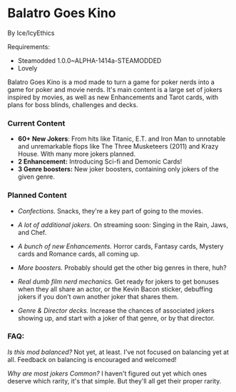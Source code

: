# Balatro Goes Kino

By Ice/IcyEthics

Requirements:

- Steamodded 1.0.0~ALPHA-1414a-STEAMODDED
- Lovely 

Balatro Goes Kino is a mod made to turn a game for poker nerds into a game for poker and movie nerds. It's main content is a large set of jokers inspired by movies, as well as new Enhancements and Tarot cards, with plans for boss blinds, challenges and decks.

### Current Content
- **60+ New Jokers**:  From hits like Titanic, E.T. and Iron Man to unnotable and unremarkable flops like The Three Musketeers (2011) and Krazy House. With many more jokers planned.
- **2 Enhancement:** Introducing Sci-fi and Demonic Cards! 
- **3 Genre boosters:** New joker boosters, containing only jokers of the given genre.

### Planned Content

- *Confections.*
Snacks, they're a key part of going to the movies.

- *A lot of additional jokers.*
On streaming soon: Singing in the Rain, Jaws, and Chef.

- *A bunch of new Enhancements.*
Horror cards, Fantasy cards, Mystery cards and Romance cards, all coming up.

- *More boosters.*
Probably should get the other big genres in there, huh?

- *Real dumb film nerd mechanics.*
Get ready for jokers to get bonuses when they all share an actor, or the Kevin Bacon sticker, debuffing jokers if you don't own another joker that shares them.

- *Genre & Director decks.*
Increase the chances of associated jokers showing up, and start with a joker of that genre, or by that director.

### FAQ:
*Is this mod balanced?*
Not yet, at least. I've not focused on balancing yet at all. Feedback on balancing is encouraged and welcomed!

*Why are most jokers Common?*
I haven't figured out yet which ones deserve which rarity, it's that simple. But they'll all get their proper rarity.
